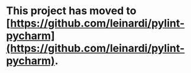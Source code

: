 # This project has moved to [https://github.com/leinardi/pylint-pycharm](https://github.com/leinardi/pylint-pycharm).
